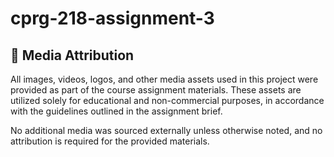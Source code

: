 # cprg-218-assignment-3
## 📸 Media Attribution

All images, videos, logos, and other media assets used in this project were provided as part of the course assignment materials. These assets are utilized solely for educational and non-commercial purposes, in accordance with the guidelines outlined in the assignment brief.

No additional media was sourced externally unless otherwise noted, and no attribution is required for the provided materials.
